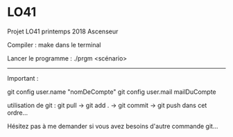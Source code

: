 # LO41

Projet LO41 printemps 2018 Ascenseur

Compiler : make dans le terminal

Lancer le programme : ./prgm <nb client> <scénario>



--------------------------------------------------------------------------------------
Important :

git config user.name "nomDeCompte" git config user.mail mailDuCompte

utilisation de git : git pull -> git add . -> git commit -> git push dans cet ordre...

Hésitez pas à me demander si vous avez besoins d'autre commande git...
